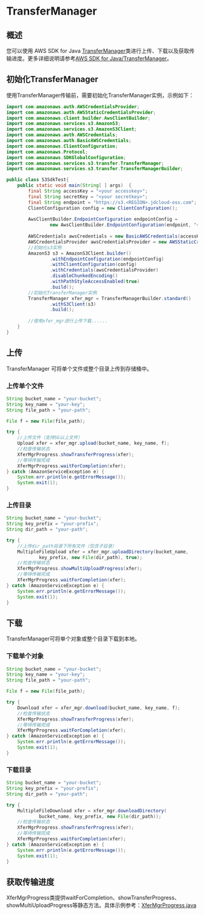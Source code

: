 # TransferManager

## 概述
您可以使用 AWS SDK for Java [TransferManager](https://docs.aws.amazon.com/AWSJavaSDK/latest/javadoc/index.html?com/amazonaws/services/s3/transfer/TransferManager.html)类进行上传、下载以及获取传输进度。更多详细说明请参考[AWS SDK for Java/TransferManager](https://docs.aws.amazon.com/zh_cn/sdk-for-java/v1/developer-guide/examples-s3-transfermanager.html?shortFooter=true)。

## 初始化TransferManager

使用TransferManager传输前，需要初始化TransferManager实例，示例如下：

```Java
import com.amazonaws.auth.AWSCredentialsProvider;
import com.amazonaws.auth.AWSStaticCredentialsProvider;
import com.amazonaws.client.builder.AwsClientBuilder;
import com.amazonaws.services.s3.AmazonS3;
import com.amazonaws.services.s3.AmazonS3Client;
import com.amazonaws.auth.AWSCredentials;
import com.amazonaws.auth.BasicAWSCredentials;
import com.amazonaws.ClientConfiguration;
import com.amazonaws.Protocol;
import com.amazonaws.SDKGlobalConfiguration;
import com.amazonaws.services.s3.transfer.TransferManager;
import com.amazonaws.services.s3.transfer.TransferManagerBuilder;

public class S3SdkTest{
    public static void main(String[ ] args)  {
        final String accessKey = "<your accesskey>";
        final String secretKey = "<your secretkey>";
        final String endpoint = "https://s3.<REGION>.jdcloud-oss.com";
        ClientConfiguration config = new ClientConfiguration();
 
        AwsClientBuilder.EndpointConfiguration endpointConfig =
                new AwsClientBuilder.EndpointConfiguration(endpoint, "<REGION>");
 
        AWSCredentials awsCredentials = new BasicAWSCredentials(accessKey,secretKey);
        AWSCredentialsProvider awsCredentialsProvider = new AWSStaticCredentialsProvider(awsCredentials);
        //初始化s3实例
        AmazonS3 s3 = AmazonS3Client.builder()
                .withEndpointConfiguration(endpointConfig)
                .withClientConfiguration(config)
                .withCredentials(awsCredentialsProvider)
                .disableChunkedEncoding()
                .withPathStyleAccessEnabled(true)
                .build();
        //初始化TransferManager实例
        TransferManager xfer_mgr = TransferManagerBuilder.standard()
                .withS3Client(s3)
                .build();
        
        //使用xfer_mgr进行上传下载......
    }
}
```

## 上传
TransferManager 可将单个文件或整个目录上传到存储桶中。
### 上传单个文件
```Java
String bucket_name = "your-bucket";
String key_name = "your-key";
String file_path = "your-path";

File f = new File(file_path);

try {
    //上传文件（支持5G以上文件）
    Upload xfer = xfer_mgr.upload(bucket_name, key_name, f);
    //检查传输状态
    XferMgrProgress.showTransferProgress(xfer);
    //等待传输完成
    XferMgrProgress.waitForCompletion(xfer);
} catch (AmazonServiceException e) {
    System.err.println(e.getErrorMessage());
    System.exit(1);
}
```

### 上传目录
```Java
String bucket_name = "your-bucket";
String key_prefix = "your-prefix";
String dir_path = "your-path";

try {
    //上传dir_path目录下所有文件（包含子目录）
    MultipleFileUpload xfer = xfer_mgr.uploadDirectory(bucket_name,
            key_prefix, new File(dir_path), true);
    //检查传输状态
    XferMgrProgress.showMultiUploadProgress(xfer);
    //等待传输完成
    XferMgrProgress.waitForCompletion(xfer);
} catch (AmazonServiceException e) {
    System.err.println(e.getErrorMessage());
    System.exit(1);
}
```

## 下载
TransferManager可将单个对象或整个目录下载到本地。
### 下载单个对象
```Java
String bucket_name = "your-bucket";
String key_name = "your-key";
String file_path = "your-path";

File f = new File(file_path);

try {
    Download xfer = xfer_mgr.download(bucket_name, key_name, f);
    //检查传输状态
    XferMgrProgress.showTransferProgress(xfer);
    //等待传输完成
    XferMgrProgress.waitForCompletion(xfer);
} catch (AmazonServiceException e) {
    System.err.println(e.getErrorMessage());
    System.exit(1);
}
```
### 下载目录
```Java
String bucket_name = "your-bucket";
String key_prefix = "your-prefix";
String dir_path = "your-path";

try {
    MultipleFileDownload xfer = xfer_mgr.downloadDirectory(
            bucket_name, key_prefix, new File(dir_path));
    //检查传输状态
    XferMgrProgress.showTransferProgress(xfer);
    //等待传输完成
    XferMgrProgress.waitForCompletion(xfer);
} catch (AmazonServiceException e) {
    System.err.println(e.getErrorMessage());
    System.exit(1);
}
```

## 获取传输进度
XferMgrProgress类提供waitForCompletion、showTransferProgress、showMultiUploadProgress等静态方法。具体示例参考：[XferMgrProgress.java](https://github.com/awsdocs/aws-doc-sdk-examples/blob/master/java/example_code/s3/src/main/java/aws/example/s3/XferMgrProgress.java)
